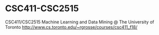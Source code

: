 # CSC411-CSC2515
CSC411/CSC2515 Machine Learning and Data Mining @ The University of Toronto http://www.cs.toronto.edu/~rgrosse/courses/csc411_f18/
